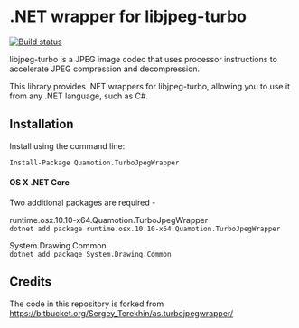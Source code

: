 # .NET wrapper for libjpeg-turbo
[![Build status](https://ci.appveyor.com/api/projects/status/rvwoc830lo643p61?svg=true)](https://ci.appveyor.com/project/qmfrederik/as-turbojpegwrapper)

libjpeg-turbo is a JPEG image codec that uses processor instructions to accelerate JPEG compression
and decompression.

This library provides .NET wrappers for libjpeg-turbo, allowing you to use it from any .NET language,
such as C#.


## Installation

Install using the command line:

```
Install-Package Quamotion.TurboJpegWrapper
```

#### OS X .NET Core
Two additional packages are required -

runtime.osx.10.10-x64.Quamotion.TurboJpegWrapper\
`dotnet add package runtime.osx.10.10-x64.Quamotion.TurboJpegWrapper`

System.Drawing.Common\
`dotnet add package System.Drawing.Common`

## Credits
The code in this repository is forked from https://bitbucket.org/Sergey_Terekhin/as.turbojpegwrapper/
